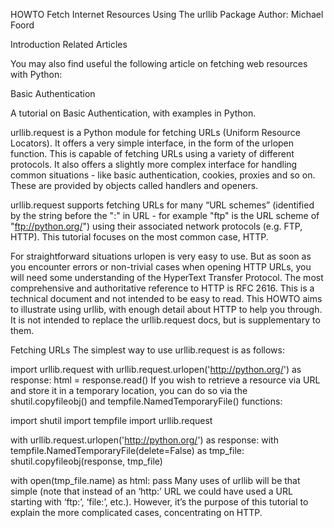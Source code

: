 HOWTO Fetch Internet Resources Using The urllib Package
Author:
Michael Foord

Introduction
Related Articles

You may also find useful the following article on fetching web resources with Python:

Basic Authentication

A tutorial on Basic Authentication, with examples in Python.

urllib.request is a Python module for fetching URLs (Uniform Resource Locators). It offers a very simple interface, in the form of the urlopen function. This is capable of fetching URLs using a variety of different protocols. It also offers a slightly more complex interface for handling common situations - like basic authentication, cookies, proxies and so on. These are provided by objects called handlers and openers.

urllib.request supports fetching URLs for many “URL schemes” (identified by the string before the ":" in URL - for example "ftp" is the URL scheme of "ftp://python.org/") using their associated network protocols (e.g. FTP, HTTP). This tutorial focuses on the most common case, HTTP.

For straightforward situations urlopen is very easy to use. But as soon as you encounter errors or non-trivial cases when opening HTTP URLs, you will need some understanding of the HyperText Transfer Protocol. The most comprehensive and authoritative reference to HTTP is RFC 2616. This is a technical document and not intended to be easy to read. This HOWTO aims to illustrate using urllib, with enough detail about HTTP to help you through. It is not intended to replace the urllib.request docs, but is supplementary to them.

Fetching URLs
The simplest way to use urllib.request is as follows:

import urllib.request
with urllib.request.urlopen('http://python.org/') as response:
   html = response.read()
If you wish to retrieve a resource via URL and store it in a temporary location, you can do so via the shutil.copyfileobj() and tempfile.NamedTemporaryFile() functions:

import shutil
import tempfile
import urllib.request

with urllib.request.urlopen('http://python.org/') as response:
    with tempfile.NamedTemporaryFile(delete=False) as tmp_file:
        shutil.copyfileobj(response, tmp_file)

with open(tmp_file.name) as html:
    pass
Many uses of urllib will be that simple (note that instead of an ‘http:’ URL we could have used a URL starting with ‘ftp:’, ‘file:’, etc.). However, it’s the purpose of this tutorial to explain the more complicated cases, concentrating on HTTP.
